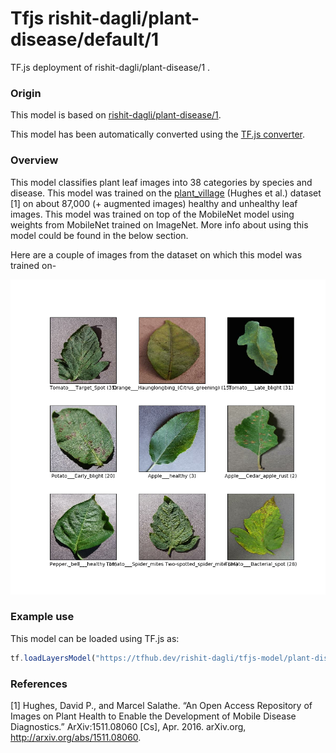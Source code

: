 # Tfjs rishit-dagli/plant-disease/default/1
TF.js deployment of rishit-dagli/plant-disease/1 .

<!-- parent-model: rishit-dagli/plant-disease/1 -->
<!-- asset-path: https://storage.googleapis.com/rishit-dagli/plant-disease-model/tfjs_model.tar.gz -->

### Origin
This model is based on [rishit-dagli/plant-disease/1](https://tfhub.dev/rishit-dagli/plant-disease/1/).

This model has been automatically converted using the [TF.js converter](https://github.com/tensorflow/tfjs/tree/master/tfjs-converter).

### Overview
This model classifies plant leaf images into 38 categories by species and disease. This model was trained on the [plant_village](https://www.tensorflow.org/datasets/catalog/plant_village) (Hughes et al.) dataset [1] on about 87,000 (+ augmented images) healthy and unhealthy leaf images. This model was trained on top of the MobileNet model using weights from MobileNet trained on ImageNet. More info about using this model could be found in the below section.

Here are a couple of images from the dataset on which this model was trained on-

![](https://github.com/Rishit-dagli/Greenathon-Plant-AI/blob/main/media/dataset-examples.png)

### Example use
This model can be loaded using TF.js as:

```js
tf.loadLayersModel("https://tfhub.dev/rishit-dagli/tfjs-model/plant-disease/default/tfjs/1", { fromTFHub: true })
```

### References

[1] Hughes, David P., and Marcel Salathe. “An Open Access Repository of Images on Plant Health to Enable the Development of Mobile Disease Diagnostics.” ArXiv:1511.08060 [Cs], Apr. 2016. arXiv.org, http://arxiv.org/abs/1511.08060.
